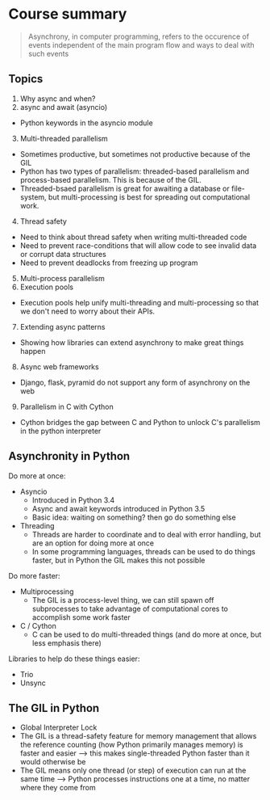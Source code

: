 # Course summary

> Asynchrony, in computer programming, refers to the occurence of events independent of the main program flow and ways to deal with such events

## Topics

1. Why async and when?
2. async and await (asyncio)

- Python keywords in the asyncio module

3. Multi-threaded parallelism

- Sometimes productive, but sometimes not productive because of the GIL
- Python has two types of parallelism: threaded-based parallelism and process-based parallelism. This is because of the GIL.
- Threaded-bsaed parallelism is great for awaiting a database or file-system, but multi-processing is best for spreading out computational work.

4. Thread safety

- Need to think about thread safety when writing multi-threaded code
- Need to prevent race-conditions that will allow code to see invalid data or corrupt data structures
- Need to prevent deadlocks from freezing up program

5. Multi-process parallelism
6. Execution pools

- Execution pools help unify multi-threading and multi-processing so that we don't need to worry about their APIs.

7. Extending async patterns

- Showing how libraries can extend asynchrony to make great things happen

8. Async web frameworks

- Django, flask, pyramid do not support any form of asynchrony on the web

9. Parallelism in C with Cython

- Cython bridges the gap between C and Python to unlock C's parallelism in the python interpreter

## Asynchronity in Python

Do more at once:

- Asyncio
  - Introduced in Python 3.4
  - Async and await keywords introduced in Python 3.5
  - Basic idea: waiting on something? then go do something else
- Threading
  - Threads are harder to coordinate and to deal with error handling, but are an option for doing more at once
  - In some programming languages, threads can be used to do things faster, but in Python the GIL makes this not possible

Do more faster:

- Multiprocessing
  - The GIL is a process-level thing, we can still spawn off subprocesses to take advantage of computational cores to accomplish some work faster
- C / Cython
  - C can be used to do multi-threaded things (and do more at once, but less emphasis there)

Libraries to help do these things easier:

- Trio
- Unsync

## The GIL in Python

- Global Interpreter Lock
- The GIL is a thread-safety feature for memory management that allows the reference counting (how Python primarily manages memory) is faster and easier --> this makes single-threaded Python faster than it would otherwise be
- The GIL means only one thread (or step) of execution can run at the same time --> Python processes instructions one at a time, no matter where they come from
